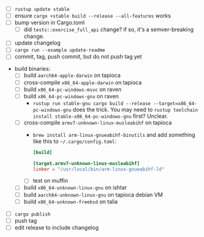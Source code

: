 * [ ] `rustup update stable`
* [ ] ensure `cargo +stable build --release --all-features` works
* [ ] bump version in Cargo.toml
  * [ ] did `tests::exercise_full_api` change? if so, it's a semver-breaking change.
* [ ] update changelog
* [ ] `cargo run --example update-readme`
* [ ] commit, tag, push commit, but do not push tag yet
* build binaries:
  * [ ] build `aarch64-apple-darwin` on tapioca
  * [ ] cross-compile `x86_64-apple-darwin` on tapioca
  * [ ] build `x86_64-pc-windows-msvc` on raven
  * [ ] build `x86_64-pc-windows-gnu` on raven
    * `rustup run stable-gnu cargo build --release --target=x86_64-pc-windows-gnu` does the trick. You may need to `rustup toolchain install stable-x86_64-pc-windows-gnu` first? Unclear.
  * [ ] cross-compile `armv7-unknown-linux-musleabihf` on tapioca
    * `brew install arm-linux-gnueabihf-binutils` and add something like this to `~/.cargo/config.toml`:
    
      ```toml
      [build]

      [target.armv7-unknown-linux-musleabihf]
      linker = "/usr/local/bin/arm-linux-gnueabihf-ld"
      ```
    * [ ] test on muffin
  * [ ] build `x86_64-unknown-linux-gnu` on ishtar
  * [ ] build `aarch64-unknown-linux-gnu` on tapioca debian VM
  * [ ] build `x86_64-unknown-freebsd` on talia
* [ ] `cargo publish`
* [ ] push tag
* [ ] edit release to include changelog
